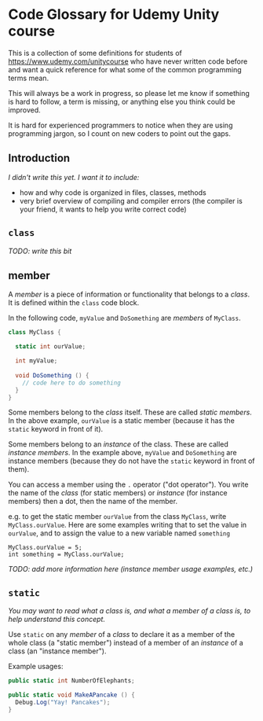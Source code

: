 # Code Glossary for Udemy Unity course

This is a collection of some definitions for students of
https://www.udemy.com/unitycourse who have never written code
before and want a quick reference for what some of the common
programming terms mean.

This will always be a work in progress, so please let me know
if something is hard to follow, a term is missing, or anything
else you think could be improved.

It is hard for experienced programmers to notice when they are
using programming jargon, so I count on new coders to point out
the gaps.


## Introduction

*I didn't write this yet. I want it to include:*

 - how and why code is organized in files, classes, methods
 - very brief overview of compiling and compiler errors (the
   compiler is your friend, it wants to help you write correct
   code)


## `class`

*TODO: write this bit*

## member

A *member* is a piece of information or functionality that belongs
to a *class*. It is defined within the `class` code block.

In the following code, `myValue` and `DoSomething` are *members* of
`MyClass`.

```csharp
class MyClass {

  static int ourValue;

  int myValue;
  
  void DoSomething () {
    // code here to do something
  }
}
```

Some members belong to the *class* itself. These are called *static members*.
In the above example, `ourValue` is a static member (because it has the `static`
keyword in front of it).

Some members belong to an *instance* of the class. These are called *instance members*.
In the example above, `myValue` and `DoSomething` are instance members (because they
do not have the `static` keyword in front of them).


You can access a member using the `.` operator ("dot operator"). You write the name
of the *class* (for static members) or *instance* (for instance members) then a dot,
then the name of the member.

e.g. to get the static member `ourValue` from the class `MyClass`, write 
`MyClass.ourValue`. Here are some examples writing that to set the value
in `ourValue`, and to assign the value to a new variable named `something`

```
MyClass.ourValue = 5;
int something = MyClass.ourValue;
```



*TODO: add more information here (instance member usage examples, etc.)*

## `static`

*You may want to read what a class is, and what a member of
a class is, to help understand this concept.*

Use `static` on any *member* of a *class* to declare it as a
member of the whole class (a "static member") instead of a
member of an *instance* of a class (an "instance member").

Example usages:

```csharp
public static int NumberOfElephants;

public static void MakeAPancake () {
  Debug.Log("Yay! Pancakes");
}
```
